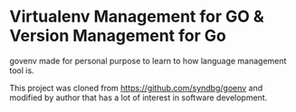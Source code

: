 
# Virtualenv Management for GO  & Version Management for Go 

govenv made for personal purpose to learn to how language management tool is.

This project was cloned from https://github.com/syndbg/goenv and modified by author that has a lot of interest in software development.
